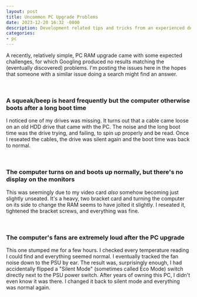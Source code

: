 ```yaml
---
layout: post
title: Uncommon PC Upgrade Problems
date: 2023-12-20 16:32 -0800
description: Development related tips and tricks from an experienced developer.
categories:
- pc
---
```


A recently, relatively simple, PC RAM upgrade came with some expected challenges, for which Googling produced no results matching the (eventually discovered) problems. I'm posting the issues here in the hopes that someone with a similar issue doing a search might find an answer.

<br />

### A squeak/beep is heard frequently but the computer otherwise boots after a long boot time

I noticed one of my drives was missing. It turns out that a cable came loose on an old HDD drive that came with the PC. The noise and the long boot time was the drive trying, and failing, to spin up properly and be read. Once I reseated the cables, the drive was silent again and the boot time was back to normal.

<br />

### The computer turns on and boots up normally, but there's no display on the monitors

This was seemingly due to my video card *also* somehow becoming just slightly unseated.  It's a heavy, two bracket card and turning the computer on its side to change the RAM seems to have jolted it slightly. I reseated it, tightened the bracket screws, and everything was fine.

<br />

### The computer's fans are extremely loud after the PC upgrade

This one stumped me for a few hours. I checked every temperature reading I could find and everything seemed normal. I eventually tracked the fan noise down to the PSU by ear. The result was, surprisingly enough, I had accidentally flipped a "Silent Mode" (sometimes called Eco Mode) switch directly next to the PSU power switch. After years of owning this PC, I didn't even know it was there. I changed it back to silent mode and everything was normal again.
